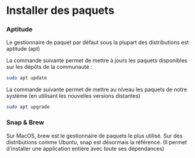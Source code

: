 # Installer des paquets
### Aptitude 
<p v-click class="border-1 border-separate p2">Le gestionnaire de paquet par défaut sous la plupart des distributions est aptitude (apt) </p>


<div v-after>
La commande suivante permet de mettre à jours les paquets disponibles sur les dépôts de la communauté : 


```bash
sudo apt update
```
  
</div>


<div v-click>
La commande suivante permet de mettre au niveau les paquets de notre système (en utilisant les nouvelles versions distantes)


```bash
sudo apt upgrade
```
  
</div>

<div v-click>

### Snap & Brew

<p v-after class="border-1 border-separate p2">Sur MacOS, brew est le gestionnaire de paquets le plus utilisé. Sur des distributions comme Ubuntu, snap est désormais la référence. (Il permet d'installer une application entière avec toute ses dépendances)</p>

</div>
